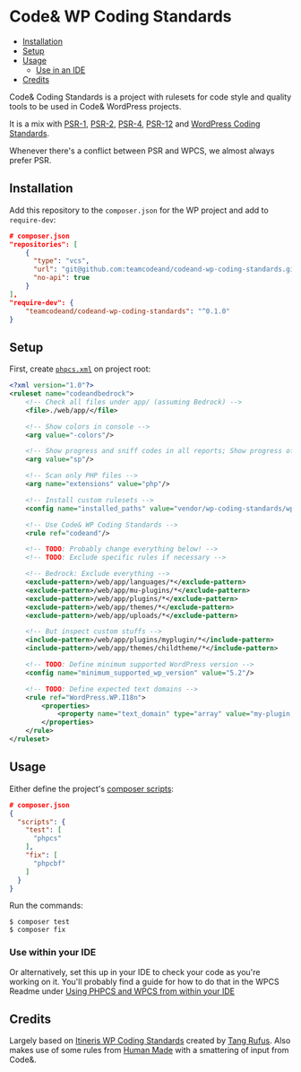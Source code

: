# Code& WP Coding Standards

- [Installation](#installation)
- [Setup](#setup)
- [Usage](#usage)
  - [Use in an IDE](#use-within-your-IDE)
- [Credits](#credits)

Code& Coding Standards is a project with rulesets for code style and quality tools to be used in Code& WordPress projects.

It is a mix with [PSR-1](https://www.php-fig.org/psr/psr-1/), [PSR-2](https://www.php-fig.org/psr/psr-2), [PSR-4](https://www.php-fig.org/psr/psr-4/), [PSR-12](https://www.php-fig.org/psr/psr-12/) and [WordPress Coding Standards](https://github.com/WordPress-Coding-Standards/WordPress-Coding-Standards).

Whenever there's a conflict between PSR and WPCS, we almost always prefer PSR.

## Installation

Add this repository to the `composer.json` for the WP project and add to `require-dev`:

```json
# composer.json
"repositories": [
    {
      "type": "vcs",
      "url": "git@github.com:teamcodeand/codeand-wp-coding-standards.git",
      "no-api": true
	}
],
"require-dev": {
	"teamcodeand/codeand-wp-coding-standards": "^0.1.0"
}
```

## Setup

First, create [`phpcs.xml`](https://github.com/squizlabs/PHP_CodeSniffer/wiki/Annotated-Ruleset) on project root:

```xml
<?xml version="1.0"?>
<ruleset name="codeandbedrock">
    <!-- Check all files under app/ (assuming Bedrock) -->
    <file>./web/app/</file>

    <!-- Show colors in console -->
    <arg value="-colors"/>

    <!-- Show progress and sniff codes in all reports; Show progress of the run -->
    <arg value="sp"/>

    <!-- Scan only PHP files -->
    <arg name="extensions" value="php"/>

    <!-- Install custom rulesets -->
    <config name="installed_paths" value="vendor/wp-coding-standards/wpcs,vendor/codeand/codeand-wp-coding-standards"/>

    <!-- Use Code& WP Coding Standards -->
    <rule ref="codeand"/>

    <!-- TODO: Probably change everything below! -->
    <!-- TODO: Exclude specific rules if necessary -->

    <!-- Bedrock: Exclude everything -->
    <exclude-pattern>/web/app/languages/*</exclude-pattern>
    <exclude-pattern>/web/app/mu-plugins/*</exclude-pattern>
    <exclude-pattern>/web/app/plugins/*</exclude-pattern>
    <exclude-pattern>/web/app/themes/*</exclude-pattern>
    <exclude-pattern>/web/app/uploads/*</exclude-pattern>

    <!-- But inspect custom stuffs -->
    <include-pattern>/web/app/plugins/myplugin/*</include-pattern>
    <include-pattern>/web/app/themes/childtheme/*</include-pattern>

    <!-- TODO: Define minimum supported WordPress version -->
    <config name="minimum_supported_wp_version" value="5.2"/>

    <!-- TODO: Define expected text domains -->
    <rule ref="WordPress.WP.I18n">
        <properties>
            <property name="text_domain" type="array" value="my-plugin,my-theme,woocommerce,sage"/>
        </properties>
    </rule>
</ruleset>
```
## Usage
Either define the project's [composer scripts](https://getcomposer.org/doc/articles/scripts.md):

```json
# composer.json
{
  "scripts": {
    "test": [
      "phpcs"
	],
	"fix": [
      "phpcbf"
    ]
  }
}
```

Run the commands:

```sh-session
$ composer test
$ composer fix
```

### Use within your IDE
Or alternatively, set this up in your IDE to check your code as you're working on it. You'll probably find a guide for how to do that in the WPCS Readme under [Using PHPCS and WPCS from within your IDE](https://github.com/WordPress/WordPress-Coding-Standards#using-phpcs-and-wpcs-from-within-your-ide)

## Credits

Largely based on [Itineris WP Coding Standards](https://github.com/ItinerisLtd/itineris-wp-coding-standards) created by [Tang Rufus](https://typist.tech). Also makes use of some rules from [Human Made](https://github.com/humanmade/coding-standards) with a smattering of input from Code&.
